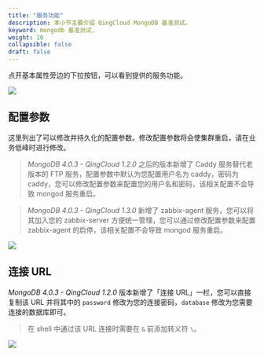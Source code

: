 ```yaml
---
title: "服务功能"
description: 本小节主要介绍 QingCloud MongoDB 基准测试。 
keyword: mongodb 基准测试, 
weight: 10
collapsible: false
draft: false
---
```


点开基本属性旁边的下拉按钮，可以看到提供的服务功能。

![](../../_images/feature.png)


## 配置参数

这里列出了可以修改并持久化的配置参数。修改配置参数将会使集群重启，请在业务低峰时进行修改。

> _MongoDB 4.0.3 - QingCloud 1.2.0_ 之后的版本新增了 Caddy 服务替代老版本的 FTP 服务，配置参数中默认为您配置用户名为 caddy，密码为 caddy，您可以修改配置参数来配置您的用户名和密码，该相关配置不会导致 mongod 服务重启。

> _MongoDB 4.0.3 - QingCloud 1.3.0_ 新增了 zabbix-agent 服务，您可以将其加入您的 zabbix-server 方便统一管理，您可以通过修改配置参数来配置 zabbix-agent 的启停，该相关配置不会导致 mongod 服务重启。

![](../../_images/env.png)


## 连接 URL

_MongoDB 4.0.3 - QingCloud 1.2.0_ 版本新增了「连接 URL」一栏，您可以直接复制该 URL 并将其中的 `password` 修改为您的连接密码，`database` 修改为您需要连接的数据库即可。

> 在 shell 中通过该 URL 连接时需要在 `&` 前添加转义符 `\`。

![](../../_images/connection_url.png)
